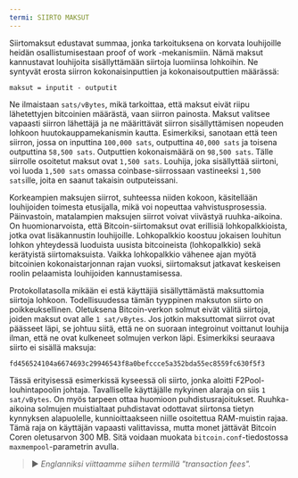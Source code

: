 ```yaml
---
termi: SIIRTO MAKSUT
---
```


Siirtomaksut edustavat summaa, jonka tarkoituksena on korvata louhijoille heidän osallistumisestaan proof of work -mekanismiin. Nämä maksut kannustavat louhijoita sisällyttämään siirtoja luomiinsa lohkoihin. Ne syntyvät erosta siirron kokonaisinputtien ja kokonaisoutputtien määrässä:

```text
maksut = inputit - outputit
```

Ne ilmaistaan `sats/vBytes`, mikä tarkoittaa, että maksut eivät riipu lähetettyjen bitcoinien määrästä, vaan siirron painosta. Maksut valitsee vapaasti siirron lähettäjä ja ne määrittävät siirron sisällyttämisen nopeuden lohkoon huutokauppamekanismin kautta. Esimerkiksi, sanotaan että teen siirron, jossa on inputtina `100,000 sats`, outputtina `40,000 sats` ja toisena outputtina `58,500 sats`. Outputtien kokonaismäärä on `98,500 sats`. Tälle siirrolle osoitetut maksut ovat `1,500 sats`. Louhija, joka sisällyttää siirtoni, voi luoda `1,500 sats` omassa coinbase-siirrossaan vastineeksi `1,500 sats`ille, joita en saanut takaisin outputeissani.

Korkeampien maksujen siirrot, suhteessa niiden kokoon, käsitellään louhijoiden toimesta etusijalla, mikä voi nopeuttaa vahvistusprosessia. Päinvastoin, matalampien maksujen siirrot voivat viivästyä ruuhka-aikoina. On huomionarvoista, että Bitcoin-siirtomaksut ovat erillisiä lohkopalkkioista, jotka ovat lisäkannustin louhijoille. Lohkopalkkio koostuu jokaisen louhitun lohkon yhteydessä luoduista uusista bitcoineista (lohkopalkkio) sekä kerätyistä siirtomaksuista. Vaikka lohkopalkkio vähenee ajan myötä bitcoinien kokonaistarjonnan rajan vuoksi, siirtomaksut jatkavat keskeisen roolin pelaamista louhijoiden kannustamisessa.

Protokollatasolla mikään ei estä käyttäjiä sisällyttämästä maksuttomia siirtoja lohkoon. Todellisuudessa tämän tyyppinen maksuton siirto on poikkeuksellinen. Oletuksena Bitcoin-verkon solmut eivät välitä siirtoja, joiden maksut ovat alle `1 sat/vBytes`. Jos jotkin maksuttomat siirrot ovat päässeet läpi, se johtuu siitä, että ne on suoraan integroinut voittanut louhija ilman, että ne ovat kulkeneet solmujen verkon läpi. Esimerkiksi seuraava siirto ei sisällä maksuja:

```text
fd456524104a6674693c29946543f8a0befccce5a352bda55ec8559fc630f5f3
```

Tässä erityisessä esimerkissä kyseessä oli siirto, jonka aloitti F2Pool-louhintapoolin johtaja. Tavalliselle käyttäjälle nykyinen alaraja on siis `1 sat/vBytes`.
On myös tarpeen ottaa huomioon puhdistusrajoitukset. Ruuhka-aikoina solmujen muistialtaat puhdistavat odottavat siirtonsa tietyn kynnyksen alapuolelle, kunnioittaakseen niille osoitettua RAM-muistin rajaa. Tämä raja on käyttäjän vapaasti valittavissa, mutta monet jättävät Bitcoin Coren oletusarvon 300 MB. Sitä voidaan muokata `bitcoin.conf`-tiedostossa `maxmempool`-parametrin avulla.
> ► *Englanniksi viittaamme siihen termillä "transaction fees".*